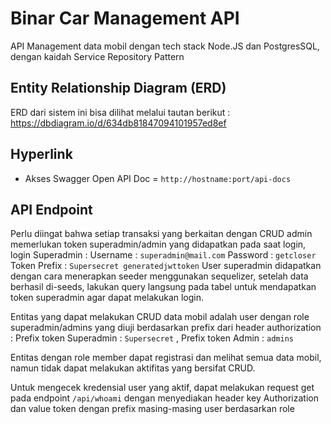 
# Binar Car Management API

API Management data mobil dengan tech stack Node.JS dan PostgresSQL, dengan kaidah Service Repository Pattern

## Entity Relationship Diagram (ERD)
ERD dari sistem ini bisa dilihat melalui tautan berikut : https://dbdiagram.io/d/634db81847094101957ed8ef

## Hyperlink
* Akses Swagger Open API Doc = ```http://hostname:port/api-docs```


## API Endpoint
Perlu diingat bahwa setiap transaksi yang berkaitan dengan CRUD admin memerlukan token superadmin/admin yang didapatkan pada saat login, login Superadmin :
Username : ```superadmin@mail.com```
Password : ```getcloser```
Token Prefix : ```Supersecret generatedjwttoken```
User superadmin didapatkan dengan cara menerapkan seeder menggunakan sequelizer, setelah data berhasil di-seeds, lakukan query langsung pada tabel untuk mendapatkan token superadmin agar dapat melakukan login.

Entitas yang dapat melakukan CRUD data mobil adalah user dengan role superadmin/admins yang diuji berdasarkan prefix dari header authorization :
Prefix token Superadmin : ```Supersecret``` , Prefix token Admin : ```admins```

Entitas dengan role member dapat registrasi dan melihat semua data mobil, namun tidak dapat melakukan aktifitas yang bersifat CRUD.

Untuk mengecek kredensial user yang aktif, dapat melakukan request get pada endpoint ```/api/whoami``` dengan menyediakan header key Authorization dan value token dengan prefix masing-masing user berdasarkan role
